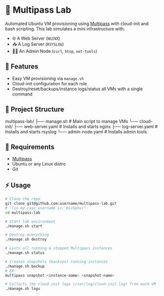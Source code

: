 # 🧪 Multipass Lab

Automated Ubuntu VM provisioning using [Multipass](https://multipass.run/) with cloud-init and bash scripting. This lab simulates a mini infrastructure with:

- 🌐 A Web Server (`NGINX`)
- 📥 A Log Server (`RSYSLOG`)
- 🧑‍💻 An Admin Node (`curl`, `htop`, `net-tools`)

## 🚀 Features

- Easy VM provisioning via `manage.sh`
- Cloud-init configuration for each role
- Destroy/reset/backups/instance logs/status all VMs with a single command

## 📁 Project Structure
multipass-lab/
├── manage.sh # Main script to manage VMs
└── cloud-init/
 ├── web-server.yaml # Installs and starts nginx
 ├── log-server.yaml # Installs and starts rsyslog
 └── admin-node.yaml # Installs admin tools

 ## 🧰 Requirements

- [Multipass](https://multipass.run/)
- Ubuntu or any Linux distro
- Git

## ⚡ Usage

```bash
# Clone the repo
git clone git@github.com:username/multipass-lab.git
# "(in my case username is: blckphx)"
cd multipass-lab

# Start lab environment
./manage.sh start

# Destroy everything
./manage.sh destroy

# Lists all running & stopped Multipass instances
./manage.sh status

# Creates snapshots (backups) running instances
./manage.sh backup
# EX:
multipass snapshot <instance-name> <snapshot-name>

# Collects the cloud-init logs (/var/log/cloud-init.log) from each VM for troubleshooting 
./manage.sh logs
